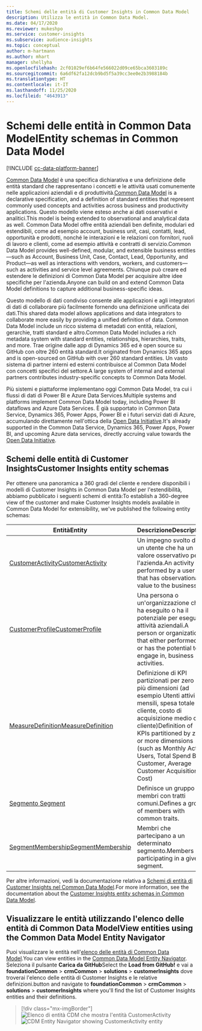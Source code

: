 ```yaml
---
title: Schemi delle entità di Customer Insights in Common Data Model
description: Utilizza le entità in Common Data Model.
ms.date: 04/17/2020
ms.reviewer: mukeshpo
ms.service: customer-insights
ms.subservice: audience-insights
ms.topic: conceptual
author: m-hartmann
ms.author: mhart
manager: shellyha
ms.openlocfilehash: 2cf01029ef6b64fe566022d09ce65bca3603189c
ms.sourcegitcommit: 6a6df62fa12dcb9bd5f5a39cc3ee0e2b3988184b
ms.translationtype: HT
ms.contentlocale: it-IT
ms.lasthandoff: 11/25/2020
ms.locfileid: "4643913"
---
```

# <a name="entity-schemas-in-common-data-model"></a><span data-ttu-id="70bd2-103">Schemi delle entità in Common Data Model</span><span class="sxs-lookup"><span data-stu-id="70bd2-103">Entity schemas in Common Data Model</span></span>

[!INCLUDE [cc-data-platform-banner](../includes/cc-data-platform-banner.md)]

<span data-ttu-id="70bd2-104">[Common Data Model](https://docs.microsoft.com/common-data-model/) è una specifica dichiarativa e una definizione delle entità standard che rappresentano i concetti e le attività usati comunemente nelle applicazioni aziendali e di produttività.</span><span class="sxs-lookup"><span data-stu-id="70bd2-104">[Common Data Model](https://docs.microsoft.com/common-data-model/) is a declarative specification, and a definition of standard entities that represent commonly used concepts and activities across business and productivity applications.</span></span> <span data-ttu-id="70bd2-105">Questo modello viene esteso anche ai dati osservativi e analitici.</span><span class="sxs-lookup"><span data-stu-id="70bd2-105">This model is being extended to observational and analytical data as well.</span></span> <span data-ttu-id="70bd2-106">Common Data Model offre entità aziendali ben definite, modulari ed estendibili, come ad esempio account, business unit, casi, contatti, lead, opportunità e prodotti, nonché le interazioni e le relazioni con fornitori, ruoli di lavoro e clienti, come ad esempio attività e contratti di servizio.</span><span class="sxs-lookup"><span data-stu-id="70bd2-106">Common Data Model provides well-defined, modular, and extensible business entities—such as Account, Business Unit, Case, Contact, Lead, Opportunity, and Product—as well as interactions with vendors, workers, and customers—such as activities and service level agreements.</span></span> <span data-ttu-id="70bd2-107">Chiunque può creare ed estendere le definizioni di Common Data Model per acquisire altre idee specifiche per l'azienda.</span><span class="sxs-lookup"><span data-stu-id="70bd2-107">Anyone can build on and extend Common Data Model definitions to capture additional business-specific ideas.</span></span>

<span data-ttu-id="70bd2-108">Questo modello di dati condiviso consente alle applicazioni e agli integratori di dati di collaborare più facilmente fornendo una definizione unificata dei dati.</span><span class="sxs-lookup"><span data-stu-id="70bd2-108">This shared data model allows applications and data integrators to collaborate more easily by providing a unified definition of data.</span></span> <span data-ttu-id="70bd2-109">Common Data Model include un ricco sistema di metadati con entità, relazioni, gerarchie, tratti standard e altro.</span><span class="sxs-lookup"><span data-stu-id="70bd2-109">Common Data Model includes a rich metadata system with standard entities, relationships, hierarchies, traits, and more.</span></span> <span data-ttu-id="70bd2-110">Trae origine dalle app di Dynamics 365 ed è open source su GitHub con oltre 260 entità standard.</span><span class="sxs-lookup"><span data-stu-id="70bd2-110">It originated from Dynamics 365 apps and is open-sourced on GitHub with over 260 standard entities.</span></span> <span data-ttu-id="70bd2-111">Un vasto sistema di partner interni ed esterni contribuisce al Common Data Model con concetti specifici del settore.</span><span class="sxs-lookup"><span data-stu-id="70bd2-111">A large system of internal and external partners contributes industry-specific concepts to Common Data Model.</span></span>

<span data-ttu-id="70bd2-112">Più sistemi e piattaforme implementano oggi Common Data Model, tra cui i flussi di dati di Power BI e Azure Data Services.</span><span class="sxs-lookup"><span data-stu-id="70bd2-112">Multiple systems and platforms implement Common Data Model today, including Power BI dataflows and Azure Data Services.</span></span> <span data-ttu-id="70bd2-113">È già supportato in Common Data Service, Dynamics 365, Power Apps, Power BI e i futuri servizi dati di Azure, accumulando direttamente nell'ottica della [Open Data Initiative](https://www.microsoft.com/open-data-initiative).</span><span class="sxs-lookup"><span data-stu-id="70bd2-113">It's already supported in the Common Data Service, Dynamics 365, Power Apps, Power BI, and upcoming Azure data services, directly accruing value towards the [Open Data Initiative](https://www.microsoft.com/open-data-initiative).</span></span>

## <a name="customer-insights-entity-schemas"></a><span data-ttu-id="70bd2-114">Schemi delle entità di Customer Insights</span><span class="sxs-lookup"><span data-stu-id="70bd2-114">Customer Insights entity schemas</span></span>

<span data-ttu-id="70bd2-115">Per ottenere una panoramica a 360 gradi del cliente e rendere disponibili i modelli di Customer Insights in Common Data Model per l'estendibilità, abbiamo pubblicato i seguenti schemi di entità:</span><span class="sxs-lookup"><span data-stu-id="70bd2-115">To establish a 360-degree view of the customer and make Customer Insights models available in Common Data Model for extensibility, we've published the following entity schemas:</span></span>

| <span data-ttu-id="70bd2-116">Entità</span><span class="sxs-lookup"><span data-stu-id="70bd2-116">Entity</span></span> | <span data-ttu-id="70bd2-117">Descrizione</span><span class="sxs-lookup"><span data-stu-id="70bd2-117">Description</span></span> |
|---------|---------|
|[<span data-ttu-id="70bd2-118">CustomerActivity</span><span class="sxs-lookup"><span data-stu-id="70bd2-118">CustomerActivity</span></span>](https://docs.microsoft.com/common-data-model/schema/core/applicationcommon/foundationcommon/crmcommon/solutions/customerinsights/customeractivity) | <span data-ttu-id="70bd2-119">Un impegno svolto da un utente che ha un valore osservativo per l'azienda.</span><span class="sxs-lookup"><span data-stu-id="70bd2-119">An activity performed by a user that has observational value to the business.</span></span> |
|[<span data-ttu-id="70bd2-120">CustomerProfile</span><span class="sxs-lookup"><span data-stu-id="70bd2-120">CustomerProfile</span></span>](https://docs.microsoft.com/common-data-model/schema/core/applicationcommon/foundationcommon/crmcommon/solutions/customerinsights/customerprofile) | <span data-ttu-id="70bd2-121">Una persona o un'organizzazione che ha eseguito o ha il potenziale per eseguire attività aziendali.</span><span class="sxs-lookup"><span data-stu-id="70bd2-121">A person or organization that either performed, or has the potential to engage in, business activities.</span></span> |
|[<span data-ttu-id="70bd2-122">MeasureDefinition</span><span class="sxs-lookup"><span data-stu-id="70bd2-122">MeasureDefinition</span></span>](https://docs.microsoft.com/common-data-model/schema/core/applicationcommon/foundationcommon/crmcommon/solutions/customerinsights/measuredefinition) | <span data-ttu-id="70bd2-123">Definizione di KPI partizionati per zero o più dimensioni (ad esempio Utenti attivi mensili, spesa totale per cliente, costo di acquisizione medio del cliente)</span><span class="sxs-lookup"><span data-stu-id="70bd2-123">Definition of KPIs partitioned by zero or more dimensions (such as Monthly Active Users, Total Spend By Customer, Average Customer Acquisition Cost)</span></span> |
|[<span data-ttu-id="70bd2-124">Segmento </span><span class="sxs-lookup"><span data-stu-id="70bd2-124">Segment</span></span>](https://docs.microsoft.com/common-data-model/schema/core/applicationcommon/foundationcommon/crmcommon/solutions/customerinsights/segment) | <span data-ttu-id="70bd2-125">Definisce un gruppo di membri con tratti comuni.</span><span class="sxs-lookup"><span data-stu-id="70bd2-125">Defines a group of members with common traits.</span></span> |
|[<span data-ttu-id="70bd2-126">SegmentMembership</span><span class="sxs-lookup"><span data-stu-id="70bd2-126">SegmentMembership</span></span>](https://docs.microsoft.com/common-data-model/schema/core/applicationcommon/foundationcommon/crmcommon/solutions/customerinsights/segmentmembership) | <span data-ttu-id="70bd2-127">Membri che partecipano a un determinato segmento.</span><span class="sxs-lookup"><span data-stu-id="70bd2-127">Members participating in a given segment.</span></span> |

<span data-ttu-id="70bd2-128">Per altre informazioni, vedi la documentazione relativa a [Schemi di entità di Customer Insights nel Common Data Model](https://docs.microsoft.com/common-data-model/schema/core/applicationcommon/foundationcommon/crmcommon/solutions/customerinsights/overview).</span><span class="sxs-lookup"><span data-stu-id="70bd2-128">For more information, see the documentation about the [Customer Insights entity schemas in Common Data Model](https://docs.microsoft.com/common-data-model/schema/core/applicationcommon/foundationcommon/crmcommon/solutions/customerinsights/overview).</span></span>

## <a name="view-entities-using-the-common-data-model-entity-navigator"></a><span data-ttu-id="70bd2-129">Visualizzare le entità utilizzando l'elenco delle entità di Common Data Model</span><span class="sxs-lookup"><span data-stu-id="70bd2-129">View entities using the Common Data Model Entity Navigator</span></span>

<span data-ttu-id="70bd2-130">Puoi visualizzare le entità nell'[elenco delle entità di Common Data Model](https://microsoft.github.io/CDM/).</span><span class="sxs-lookup"><span data-stu-id="70bd2-130">You can view entities in the [Common Data Model Entity Navigator](https://microsoft.github.io/CDM/).</span></span> <span data-ttu-id="70bd2-131">Seleziona il pulsante **Carica da GitHub**</span><span class="sxs-lookup"><span data-stu-id="70bd2-131">Select the **Load from GitHub!**</span></span> <span data-ttu-id="70bd2-132">e vai a **foundationCommon** > **crmCommon** > **solutions** > **customerInsights** dove troverai l'elenco delle entità di Customer Insights e le relative definizioni.</span><span class="sxs-lookup"><span data-stu-id="70bd2-132">button and navigate to **foundationCommon** > **crmCommon** > **solutions** > **customerInsights** where you'll find the list of Customer Insights entities and their definitions.</span></span>
> [!div class="mx-imgBorder"]
> <span data-ttu-id="70bd2-133">![Elenco di entità CDM che mostra l'entità CustomerActivity](media/CDM-entity-navigator.png "Elenco di entità CDM che mostra l'entità CustomerActivity")</span><span class="sxs-lookup"><span data-stu-id="70bd2-133">![CDM Entity Navigator showing CustomerActivity entity](media/CDM-entity-navigator.png "CDM Entity Navigator showing CustomerActivity entity")</span></span>
